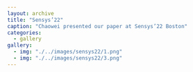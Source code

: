 ```yaml
---
layout: archive
title: "Sensys’22"
caption: "Chaowei presented our paper at Sensys’22 Boston"
categories: 
  - gallery
gallery:
  - img: "./../images/sensys22/1.png"
  - img: "./../images/sensys22/3.png"
---
```

